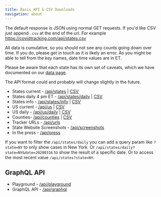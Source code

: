 ```yaml
---
title: Basic API & CSV Downloads
navigation: about
---
```


The default response is JSON using normal GET requests. If you'd like CSV just append `.csv` at the end of the url. For example https://covidtracking.com/api/states.csv

All data is cumulative, so you should not see any counts going down over time. If you do, please get in touch as it is likely an error. As you might be able to tell from the key names, date time values are in ET.

Please be aware that each state has its own set of caveats, which we have documented on our [data page](/data/).

The API format could and probably will change slightly in the future.

- States current - [/api/states](/api/states) | [CSV](/api/states.csv)
- States daily 4 pm ET - [/api/states/daily](/api/states/daily) | [CSV](http://covidtracking.com/api/states/daily.csv)
- States info - [/api/states/info](/api/states/info) | [CSV](/api/states/info.csv)
- US current - [/api/us](http://covidtracking.com/api/us) | [CSV](/api/us.csv)
- US daily - [/api/us/daily](/api/us/daily) | [CSV](/api/us/daily.csv)
- Counties- [/api/counties](/api/counties) | [CSV](/api/counties.csv)
- Tracker URLs - [/api/urls](/api/urls)
- State Website Screenshots - [/api/screenshots](/api/screenshots)
- In the press - [/api/press](/api/press)

If you want to filter the `/api/states/daily` you can add a query param like `?state=NY` to only show cases in New York. Or `/api/states/daily?state=NY&date=20200316` to show the result of a specific date. Or to access the most recent value `/api/states?state=NY`.

## GraphQL API

- Playground - [/api/playground](https://covidtracking.com/api/playground)
- GraphQL API - [/api/graphql](https://covidtracking.com/api/graphql)
